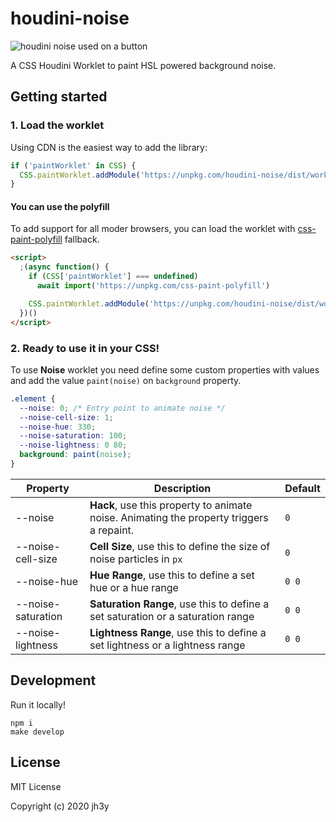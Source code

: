 # houdini-noise

![houdini noise used on a button](https://user-images.githubusercontent.com/842246/102114384-077f4400-3e32-11eb-96d5-c5b6aa1aa4cc.png)

A CSS Houdini Worklet to paint HSL powered background noise.

## Getting started

### 1. Load the worklet

Using CDN is the easiest way to add the library:

```js
if ('paintWorklet' in CSS) {
  CSS.paintWorklet.addModule('https://unpkg.com/houdini-noise/dist/worklet.js');
}
```

#### You can use the polyfill

To add support for all moder browsers, you can load the worklet with [css-paint-polyfill](https://github.com/GoogleChromeLabs/css-paint-polyfill) fallback.

```html
<script>
  ;(async function() {
    if (CSS['paintWorklet'] === undefined)
      await import('https://unpkg.com/css-paint-polyfill')

    CSS.paintWorklet.addModule('https://unpkg.com/houdini-noise/dist/worklet.js');
  })()
</script>
```

### 2. Ready to use it in your CSS!

To use **Noise** worklet you need define some custom properties with values and add the value `paint(noise)` on `background` property.

```css
.element {
  --noise: 0; /* Entry point to animate noise */
  --noise-cell-size: 1;
  --noise-hue: 330;
  --noise-saturation: 100;
  --noise-lightness: 0 80;
  background: paint(noise);
}
```

| Property | Description | Default |
| -------- | ----------- | ------------- |
| --noise | **Hack**, use this property to animate noise. Animating the property triggers a repaint. | `0` |
| --noise-cell-size | **Cell Size**, use this to define the size of noise particles in `px` | `0` |
| --noise-hue | **Hue Range**, use this to define a set hue or a hue range | `0 0` |
| --noise-saturation | **Saturation Range**, use this to define a set saturation or a saturation range | `0 0` |
| --noise-lightness | **Lightness Range**, use this to define a set lightness or a lightness range | `0 0` |

## Development
Run it locally!

```
npm i
make develop
```

## License

MIT License

Copyright (c) 2020 jh3y
